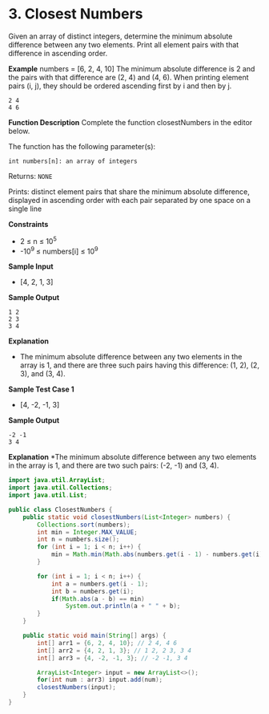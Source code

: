 # 3. Closest Numbers

Given an array of distinct integers, determine the minimum absolute difference between any two elements. Print all element pairs with that difference in ascending order.

**Example**
numbers = [6, 2, 4, 10]
The minimum absolute difference is 2 and the pairs with that difference are (2, 4) and (4, 6). When printing element pairs (i, j), they should be ordered ascending first by i and then by j.

```
2 4
4 6
```

**Function Description**
Complete the function closestNumbers in the editor below.

The function has the following parameter(s):

```
int numbers[n]: an array of integers
```

Returns:
`NONE`

Prints:
distinct element pairs that share the minimum absolute difference, displayed in ascending order with each pair separated by one space on a single line

**Constraints**

- 2 ≤ n ≤ 10<sup>5</sup>
- -10<sup>9 </sup>≤ numbers[i] ≤ 10<sup>9</sup>

**Sample Input**

- [4, 2, 1, 3]

**Sample Output**

```
1 2
2 3
3 4
```

**Explanation**

- The minimum absolute difference between any two elements in the array is 1, and there are three such pairs having this difference: (1, 2), (2, 3), and (3, 4).

**Sample Test Case 1**

- [4, -2, -1, 3]

**Sample Output**

```
-2 -1
3 4
```

**Explanation**
\*The minimum absolute difference between any two elements in the array is 1, and there are two such pairs: (-2, -1) and (3, 4).

```Java
import java.util.ArrayList;
import java.util.Collections;
import java.util.List;

public class ClosestNumbers {
    public static void closestNumbers(List<Integer> numbers) {
        Collections.sort(numbers);
        int min = Integer.MAX_VALUE;
        int n = numbers.size();
        for (int i = 1; i < n; i++) {
            min = Math.min(Math.abs(numbers.get(i - 1) - numbers.get(i)), min);
        }

        for (int i = 1; i < n; i++) {
            int a = numbers.get(i - 1);
            int b = numbers.get(i);
            if(Math.abs(a - b) == min)
                System.out.println(a + " " + b);
        }
    }

    public static void main(String[] args) {
        int[] arr1 = {6, 2, 4, 10}; // 2 4, 4 6
        int[] arr2 = {4, 2, 1, 3}; // 1 2, 2 3, 3 4
        int[] arr3 = {4, -2, -1, 3}; // -2 -1, 3 4

        ArrayList<Integer> input = new ArrayList<>();
        for(int num : arr3) input.add(num);
        closestNumbers(input);
    }
}

```
